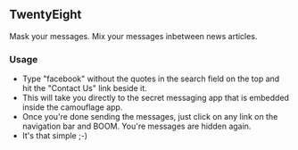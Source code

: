 ## TwentyEight

Mask your messages. Mix your messages inbetween news articles.

### Usage

- Type "facebook" without the quotes in the search field on the top and hit the "Contact Us" link beside it.
- This will take you directly to the secret messaging app that is embedded inside the camouflage app.
- Once you're done sending the messages, just click on any link on the navigation bar and BOOM. You're messages are hidden again.
- It's that simple ;-)
